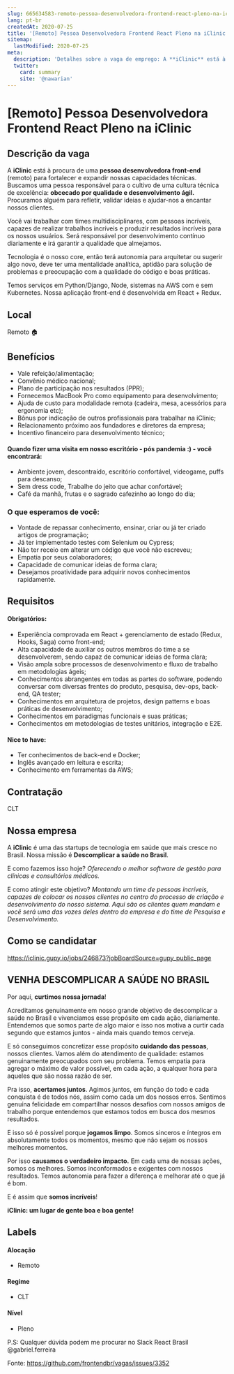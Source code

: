 ```yaml
---
slug: 665634583-remoto-pessoa-desenvolvedora-frontend-react-pleno-na-iclinic
lang: pt-br
createdAt: 2020-07-25
title: '[Remoto] Pessoa Desenvolvedora Frontend React Pleno na iClinic - Vaga de Emprego'
sitemap:
  lastModified: 2020-07-25
meta:
  description: 'Detalhes sobre a vaga de emprego: A **iClinic** está à procura de uma **pessoa desenvolvedora front-end** (remoto) para fortalecer e expandir nossas capacidades técnicas. Buscamos uma pessoa responsável para o cultivo de uma cultura técnica de excelência: **obcecado por qualidade e desenvolvimento ágil.** Procuramos alguém para refletir, validar ideias e ajudar-nos a encantar nossos clientes. Você vai trabalhar com times multidisciplinares, com pessoas incríveis, capazes de realizar trabalhos incríveis e produzir resultados incríveis para os nossos usuários. Será responsável por desenvolvimento contínuo diariamente e irá garantir a qualidade que almejamos. Tecnologia é o nosso core, então terá autonomia para arquitetar ou sugerir algo novo, deve ter uma mentalidade analítica, aptidão para solução de problemas e preocupação com a qualidade do código e boas práticas. Temos serviços em Python/Django, Node, sistemas na AWS com e sem Kubernetes. Nossa aplicação front-end é desenvolvida em React + Redux.'
  twitter:
    card: summary
    site: '@nawarian'
---
```


# [Remoto] Pessoa Desenvolvedora Frontend React Pleno na iClinic

## Descrição da vaga
A **iClinic** está à procura de uma **pessoa desenvolvedora front-end** (remoto) para fortalecer e expandir nossas capacidades técnicas. Buscamos uma pessoa responsável para o cultivo de uma cultura técnica de excelência: **obcecado por qualidade e desenvolvimento ágil.** Procuramos alguém para refletir, validar ideias e ajudar-nos a encantar nossos clientes.

Você vai trabalhar com times multidisciplinares, com pessoas incríveis, capazes de realizar trabalhos incríveis e produzir resultados incríveis para os nossos usuários. Será responsável por desenvolvimento contínuo diariamente e irá garantir a qualidade que almejamos.

Tecnologia é o nosso core, então terá autonomia para arquitetar ou sugerir algo novo, deve ter uma mentalidade analítica, aptidão para solução de problemas e preocupação com a qualidade do código e boas práticas.

Temos serviços em Python/Django, Node, sistemas na AWS com e sem Kubernetes. Nossa aplicação front-end é desenvolvida em React + Redux.

## Local

Remoto 🏠 

## Benefícios

- Vale refeição/alimentação;
- Convênio médico nacional;
- Plano de participação nos resultados (PPR);
- Fornecemos MacBook Pro como equipamento para desenvolvimento;
- Ajuda de custo para modalidade remota (cadeira, mesa, acessórios para ergonomia etc);
- Bônus por indicação de outros profissionais para trabalhar na iClinic;
- Relacionamento próximo aos fundadores e diretores da empresa;
- Incentivo financeiro para desenvolvimento técnico;

#### Quando fizer uma visita em nosso escritório - pós pandemia :) - você encontrará:
- Ambiente jovem, descontraído, escritório confortável, videogame, puffs para descanso;
- Sem dress code,  Trabalhe do jeito que achar confortável;
- Café da manhã, frutas e o sagrado cafezinho ao longo do dia;

### O que esperamos de você:
- Vontade de repassar conhecimento, ensinar, criar ou já ter criado artigos de programação;
- Já ter implementado testes com Selenium ou Cypress;
- Não ter receio em alterar um código que você não escreveu;
- Empatia por seus colaboradores;
- Capacidade de comunicar ideias de forma clara;
- Desejamos proatividade para adquirir novos conhecimentos rapidamente.

## Requisitos

#### Obrigatórios:
- Experiência comprovada em React + gerenciamento de estado (Redux, Hooks, Saga) como front-end;
- Alta capacidade de auxiliar os outros membros do time a se desenvolverem, sendo capaz de comunicar ideias de forma clara;
- Visão ampla sobre processos de desenvolvimento e fluxo de trabalho em metodologias ágeis;
- Conhecimentos abrangentes em todas as partes do software, podendo conversar com diversas frentes do produto, pesquisa, dev-ops, back-end, QA tester;
- Conhecimentos em arquitetura de projetos, design patterns e boas práticas de desenvolvimento;
- Conhecimentos em paradigmas funcionais e suas práticas;
- Conhecimentos em metodologias de testes unitários, integração e E2E.

#### Nice to have:
- Ter conhecimentos de back-end e Docker;
- Inglês avançado em leitura e escrita;
- Conhecimento em ferramentas da AWS;

## Contratação

CLT

## Nossa empresa

A **iClinic** é uma das startups de tecnologia em saúde que mais cresce no Brasil.
Nossa missão é **Descomplicar a saúde no Brasil**.

E como fazemos isso hoje? 
_Oferecendo o melhor software de gestão para clínicas e consultórios médicos._

E como atingir este objetivo?
_Montando um time de pessoas incríveis, capazes de colocar os nossos clientes no centro do processo de criação e desenvolvimento do nosso sistema. Aqui são os clientes quem mandam e você será uma das vozes deles dentro da empresa e do time de Pesquisa e Desenvolvimento._

## Como se candidatar

https://iclinic.gupy.io/jobs/246873?jobBoardSource=gupy_public_page

## VENHA DESCOMPLICAR A SAÚDE NO BRASIL
Por aqui, **curtimos nossa jornada**!

Acreditamos genuinamente em nosso grande objetivo de descomplicar a saúde no Brasil e vivenciamos esse propósito em cada ação, diariamente. Entendemos que somos parte de algo maior e isso nos motiva a curtir cada segundo que estamos juntos - ainda mais quando temos cerveja.

E só conseguimos concretizar esse propósito **cuidando das pessoas**, nossos clientes. Vamos além do atendimento de qualidade: estamos genuinamente preocupados com seu problema. Temos empatia para agregar o máximo de valor possível, em cada ação, a qualquer hora para aqueles que são nossa razão de ser.

Pra isso, **acertamos juntos**. Agimos juntos, em função do todo e cada conquista é de todos nós, assim como cada um dos nossos erros. Sentimos genuína felicidade em compartilhar nossos desafios com nossos amigos de trabalho porque entendemos que estamos todos em busca dos mesmos resultados.

E isso só é possível porque **jogamos limpo**. Somos sinceros e íntegros em absolutamente todos os momentos, mesmo que não sejam os nossos melhores momentos. 

Por isso **causamos o verdadeiro impacto.** Em cada uma de nossas ações, somos os melhores. Somos inconformados e exigentes com nossos resultados. Temos autonomia para fazer a diferença e melhorar até o que já é bom.

E é assim que **somos incríveis**! 

**iClinic: um lugar de gente boa e boa gente!**

## Labels

#### Alocação
- Remoto

#### Regime
- CLT

#### Nível
- Pleno

P.S: Qualquer dúvida podem me procurar no Slack React Brasil @gabriel.ferreira



Fonte: https://github.com/frontendbr/vagas/issues/3352